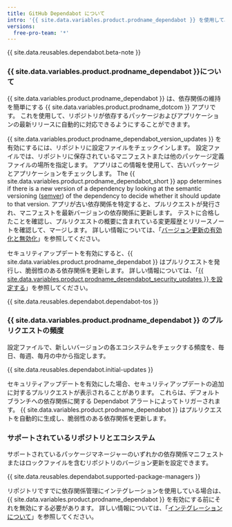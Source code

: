 ```yaml
---
title: GitHub Dependabot について
intro: '{{ site.data.variables.product.prodname_dependabot }} を使用して、使用するパッケージを最新バージョンに更新しておくことができます。'
versions:
  free-pro-team: '*'
---
```


{{ site.data.reusables.dependabot.beta-note }}

### {{ site.data.variables.product.prodname_dependabot }}について

{{ site.data.variables.product.prodname_dependabot }} は、依存関係の維持を簡単にする {{ site.data.variables.product.prodname_dotcom }} アプリです。 これを使用して、リポジトリが依存するパッケージおよびアプリケーションの最新リリースに自動的に対応できるようにすることができます。

{{ site.data.variables.product.prodname_dependabot_version_updates }} を有効にするには、リポジトリに設定ファイルをチェックインします。 設定ファイルでは、リポジトリに保存されているマニフェストまたは他のパッケージ定義ファイルの場所を指定します。 アプリはこの情報を使用して、古いパッケージとアプリケーションをチェックします。 The {{ site.data.variables.product.prodname_dependabot_short }} app determines if there is a new version of a dependency by looking at the semantic versioning ([semver](https://semver.org/)) of the dependency to decide whether it should update to that version. アプリが古い依存関係を特定すると、プルリクエストが発行され、マニフェストを最新バージョンの依存関係に更新します。 テストに合格したことを確認し、プルリクエストの概要に含まれている変更履歴とリリースノートを確認して、マージします。 詳しい情報については、「[バージョン更新の有効化と無効化](/github/administering-a-repository/enabling-and-disabling-version-updates)」を参照してください。

セキュリティアップデートを有効にすると、{{ site.data.variables.product.prodname_dependabot }} はプルリクエストを発行し、脆弱性のある依存関係を更新します。 詳しい情報については、「[{{ site.data.variables.product.prodname_dependabot_security_updates }} を設定する](/github/managing-security-vulnerabilities/configuring-github-dependabot-security-updates)」を参照してください。

{{ site.data.reusables.dependabot.dependabot-tos }}

### {{ site.data.variables.product.prodname_dependabot }} のプルリクエストの頻度

設定ファイルで、新しいバージョンの各エコシステムをチェックする頻度を、毎日、毎週、毎月の中から指定します。

{{ site.data.reusables.dependabot.initial-updates }}

セキュリティアップデートを有効にした場合、セキュリティアップデートの追加に対するプルリクエストが表示されることがあります。 これらは、デフォルトブランチへの依存関係に関する Dependabot アラートによってトリガーされます。 {{ site.data.variables.product.prodname_dependabot }} はプルリクエストを自動的に生成し、脆弱性のある依存関係を更新します。

### サポートされているリポジトリとエコシステム

サポートされているパッケージマネージャーのいずれかの依存関係マニフェストまたはロックファイルを含むリポジトリのバージョン更新を設定できます。

{{ site.data.reusables.dependabot.supported-package-managers }}

リポジトリですでに依存関係管理にインテグレーションを使用している場合は、{{ site.data.variables.product.prodname_dependabot }} を有効にする前にそれを無効にする必要があります。 詳しい情報については、「[インテグレーションについて](/github/customizing-your-github-workflow/about-integrations)」を参照してください。

